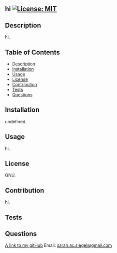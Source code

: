 ## hi [![License: MIT](https://img.shields.io/badge/License-MIT-yellow.svg)](https://opensource.org/licenses/MIT)


## Description
hi.

## Table of Contents
- [Description](#description)
- [Installation](#installation)
- [Usage](#usage)
- [License](#license)
- [Contribution](#contribution)
- [Tests](#tests)
- [Questions](#questions)

## Installation
undefined.

## Usage
hi.

## License
GNU.

## Contribution
hi.

## Tests

## Questions
[A link to my gitHub](https://github.com/sarsieg)
Email: sarah.ac.siegel@gmail.com